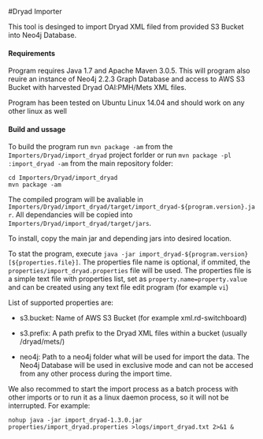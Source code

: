 #Dryad Importer

This tool is desinged to import Dryad XML filed from provided S3 Bucket into Neo4j Database.

#### Requirements

Program requires Java 1.7 and Apache Maven 3.0.5. This will program also reuire an instance of Neo4j 2.2.3 Graph Database and access to AWS S3 Bucket with harvested Dryad OAI:PMH/Mets XML files.

Program has been tested on Ubuntu Linux 14.04 and should work on any other linux as well

#### Build and ussage

To build the program run `mvn package -am` from the `Importers/Dryad/import_dryad` project forlder 
or run `mvn package -pl :import_dryad -am` from the main repository folder:

```
cd Importers/Dryad/import_dryad
mvn package -am
```

The compiled program will be avaliable in `Importers/Dryad/import_dryad/target/import_dryad-${program.version}.jar`. 
All dependancies will be copied into `Importers/Dryad/import_dryad/target/jars`. 

To install, copy the main jar and depending jars into desired location.

To stat the program, execute `java -jar import_dryad-${program.version} [${properties.file}]`. The properties file name
is optional, if ommited, the `properties/import_dryad.properties` file will be used. The properties file is a simple text 
file with properties list, set as `property.name=property.value` and can be created using any text file edit program 
(for example `vi`)

List of supported properties are: 

* s3.bucket: Name of AWS S3 Bucket (for example xml.rd-switchboard)

* s3.prefix: A path prefix to the Dryad XML files within a bucket (usually /dryad/mets/)

* neo4j: Path to a neo4j folder what will be used for import the data. The Neo4j Database will be used in exclusive mode and can not be 
accesed from any other process during the import time.

We also recommed to start the import process as a batch process with other imports or to run it as a linux daemon process, so it will not 
be interrupted. For example:

```
nohup java -jar import_dryad-1.3.0.jar properties/import_dryad.properties >logs/import_dryad.txt 2>&1 &
```



